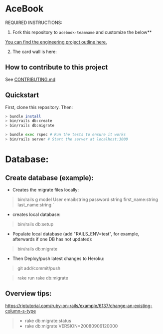 # AceBook

REQUIRED INSTRUCTIONS:

1. Fork this repository to `acebook-teamname` and customize
the below**

[You can find the engineering project outline here.](https://github.com/makersacademy/course/tree/master/engineering_projects/rails)

2. The card wall is here: <please update>

## How to contribute to this project
See [CONTRIBUTING.md](CONTRIBUTING.md)

## Quickstart

First, clone this repository. Then:

```bash
> bundle install
> bin/rails db:create
> bin/rails db:migrate

> bundle exec rspec # Run the tests to ensure it works
> bin/rails server # Start the server at localhost:3000
```

# Database:

## Create database (example):
- Creates the migrate files locally:
> bin/rails g model User email:string password:string first_name:string last_name:string ` 
- creates local database:
> bin/rails db:setup
- Populate local database (add "RAILS_ENV=test", for example, afterwards if one DB has not updated):
> bin/rails db:migrate 

- Then Deploy/push latest changes to Heroku:
> git add/commit/push

> rake run rake db:migrate

## Overview tips:
https://riptutorial.com/ruby-on-rails/example/6137/change-an-existing-column-s-type
> - rake db:migrate:status
> - rake db:migrate VERSION=20080906120000

